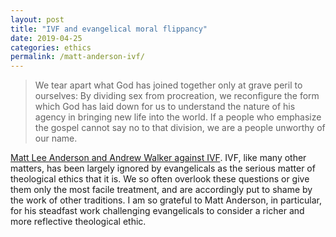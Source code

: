```yaml
---
layout: post
title: "IVF and evangelical moral flippancy"
date: 2019-04-25
categories: ethics
permalink: /matt-anderson-ivf/
---
```


> We tear apart what God has joined together only at grave peril to ourselves: By dividing sex from procreation, we reconfigure the form which God has laid down for us to understand the nature of his agency in bringing new life into the world. If a people who emphasize the gospel cannot say no to that division, we are a people unworthy of our name.

[Matt Lee Anderson and Andrew Walker against IVF](https://www.thegospelcoalition.org/article/evangelicalisms-silence-ivf/). IVF, like many other matters, has been largely ignored by evangelicals as the serious matter of theological ethics that it is. We so often overlook these questions or give them only the most facile treatment, and are accordingly put to shame by the work of other traditions. I am so grateful to Matt Anderson, in particular, for his steadfast work challenging evangelicals to consider a richer and more reflective theological ethic. 
